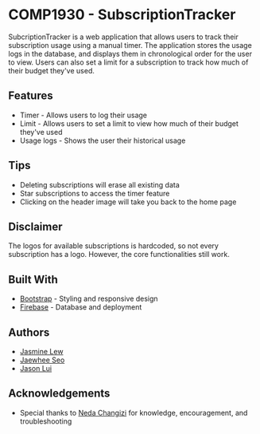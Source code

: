 <h1>COMP1930 - SubscriptionTracker</h1>
SubcriptionTracker is a web application that allows users to track their subscription usage using a manual timer.
The application stores the usage logs in the database, and displays them in chronological order for the user to view.
Users can also set a limit for a subscription to track how much of their budget they've used.

<h2>Features</h2>
<ul>
  <li>Timer - Allows users to log their usage</li>
  <li>Limit - Allows users to set a limit to view how much of their budget they've used</li>
  <li>Usage logs - Shows the user their historical usage</li>
</ul>

<h2>Tips</h2>
<ul>
  <li>Deleting subscriptions will erase all existing data</li>
  <li>Star subscriptions to access the timer feature</li>
  <li>Clicking on the header image will take you back to the home page</li>
</ul>

<h2>Disclaimer</h2>
The logos for available subscriptions is hardcoded, so not every subscription has a logo. However, the core functionalities
still work.

<h2>Built With</h2>
<ul>
  <li>
    <a href="https://getbootstrap.com/">Bootstrap</a> - Styling and responsive design
  </li>
  <li>
    <a href="https://firebase.google.com/">Firebase</a> - Database and deployment
  </li>
</ul>

<h2>Authors</h2>
<ul>
  <li>
    <a href="https://github.com/jsylew">Jasmine Lew</a>
  </li>
  <li>
    <a href="https://github.com/jstyle5">Jaewhee Seo</a>
  </li>
  <li>
    <a href="https://github.com/jason-lui">Jason Lui</a>
  </li>
</ul>

<h2>Acknowledgements</h2>
<ul>
  <li>
    Special thanks to <a href="https://www.linkedin.com/in/nedachangizi/">Neda Changizi</a> for knowledge, encouragement, and troubleshooting
  </li>
</ul>
